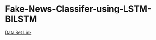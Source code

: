 # Fake-News-Classifer-using-LSTM-BILSTM
[Data Set Link](https://www.kaggle.com/competitions/fake-news/rules)
